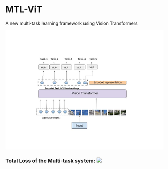 # MTL-ViT
A new multi-task learning framework using Vision Transformers

![alt text](https://github.com/hananshafi/MTL-ViT/blob/main/assets/network.jpg)

### Total Loss of the Multi-task system: <img src="https://render.githubusercontent.com/render/math?math=L_{total}=L_{1}%2BL_{1}+L_{3}+L_{n} "> 
